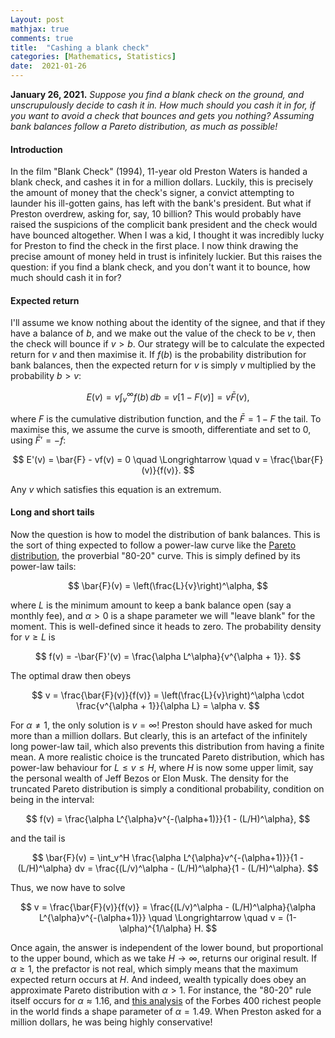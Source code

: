 ```yaml
---
Layout: post
mathjax: true
comments: true
title:  "Cashing a blank check"
categories: [Mathematics, Statistics]
date:  2021-01-26
---
```


**January 26, 2021.** *Suppose you find a blank check on the ground,
  and unscrupulously decide to cash it in. How much should you cash it
  in for, if you want to avoid a check that bounces and gets you
  nothing? Assuming bank balances follow a Pareto distribution, as
  much as possible!*

#### Introduction

In the film "Blank Check" (1994), 11-year old Preston Waters is
handed a blank check, and cashes it in for a million dollars.
Luckily, this is precisely the amount of money that the check's
signer, a convict attempting to launder his ill-gotten gains, has left
with the bank's president.
But what if Preston overdrew, asking for, say, $10$ billion?
This would probably have raised the suspicions of the complicit
bank president and the check would have bounced altogether.
When I was a kid, I thought it was incredibly lucky for Preston to
find the check in the first place.
I now think drawing the precise amount of money held in trust is
infinitely luckier.
But this raises the question: if you find a blank check, and you don't
want it to bounce, how much should cash it in for?

#### Expected return

I'll assume we know nothing about the identity of the signee, and that
if they have a balance of $b$, and we make out the value of the check
to be $v$, then the check will bounce if $v > b$.
Our strategy will be to calculate the expected return for $v$ and then
maximise it.
If $f(b)$ is the probability distribution for bank balances, then the
expected return for $v$ is simply $v$ multiplied by the probability $b> v$:

$$
E(v) = v \int_v^\infty f(b) \, db = v[1 - F(v)] = v \bar{F}(v),
$$

where $F$ is the cumulative distribution function, and the $\bar{F} =
1 -F$ the tail.
To maximise this, we assume the curve is smooth, differentiate and set
to $0$, using $\bar{F}' = -f$:

$$
E'(v) = \bar{F} - vf(v) = 0 \quad \Longrightarrow \quad  v = \frac{\bar{F}(v)}{f(v)}.
$$

Any $v$ which satisfies this equation is an extremum.

#### Long and short tails

Now the question is how to model the distribution of bank balances.
This is the sort of thing expected to follow a power-law
curve like the
[Pareto distribution](https://en.wikipedia.org/wiki/Pareto_distribution),
the proverbial "80-20" curve.
This is simply defined by its power-law tails:

$$
\bar{F}(v) = \left(\frac{L}{v}\right)^\alpha,
$$

where $L$ is the minimum amount to keep a bank balance open (say a
monthly fee), and $\alpha > 0$ is a shape parameter we will "leave blank" for the moment.
This is well-defined since it heads to zero.
The probability density for $v \geq L$ is

$$
f(v) = -\bar{F}'(v) = \frac{\alpha L^\alpha}{v^{\alpha + 1}}.
$$

The optimal draw then obeys

$$
v = \frac{\bar{F}(v)}{f(v)} = \left(\frac{L}{v}\right)^\alpha \cdot
\frac{v^{\alpha + 1}}{\alpha L} = \alpha v.
$$

For $\alpha \neq 1$, the only solution is $v = \infty$! Preston should
have asked for much more than a million dollars. But clearly, this is
an artefact of the infinitely long power-law tail, which also prevents
this distribution from having a finite mean.
A more realistic choice is the truncated Pareto distribution, which
has power-law behaviour for $L \leq v \leq H$, where $H$ is now some
upper limit, say the personal wealth of Jeff Bezos or Elon Musk.
The density for the truncated Pareto distribution is simply a
conditional probability, condition on being in the interval:

$$
f(v) = \frac{\alpha L^{\alpha}v^{-(\alpha+1)}}{1 - (L/H)^\alpha},
$$

and the tail is

$$
\bar{F}(v) = \int_v^H \frac{\alpha L^{\alpha}v^{-(\alpha+1)}}{1 -
(L/H)^\alpha} dv = \frac{(L/v)^\alpha - (L/H)^\alpha}{1 - (L/H)^\alpha}.
$$

Thus, we now have to solve

$$
v = \frac{\bar{F}(v)}{f(v)} = \frac{(L/v)^\alpha -
(L/H)^\alpha}{\alpha L^{\alpha}v^{-(\alpha+1)}} \quad \Longrightarrow
\quad v = (1-\alpha)^{1/\alpha} H.
$$

Once again, the answer is independent of the lower bound, but
proportional to the upper bound, which as we take $H \to \infty$,
returns our original result.
If $\alpha \geq 1$, the prefactor is not real, which simply means that
the maximum expected return occurs at $H$.
And indeed, wealth typically does obey an approximate Pareto
distribution with $\alpha > 1$.
For instance, the "80-20" rule itself occurs for $\alpha
\approx 1.16$, and [this analysis](https://www.sciencedirect.com/science/article/abs/pii/S0165176505002995)
of the Forbes 400 richest people in the world finds a shape parameter
of $\alpha = 1.49$.
When Preston asked for a million dollars, he was being highly conservative!
